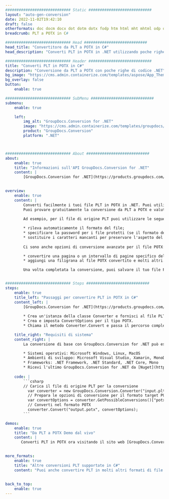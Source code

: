 ```yaml
---
############################# Static ############################
layout: "auto-gen-conversion"
date: 2022-11-02T19:42:10
draft: false
otherformats: doc docm docx dot dotm dotx fodp htm html mht mhtml odp odt otp pot potm potx pps ppsm ppsx ppt pptm pptx rtf
breadcrumb: PLT a POTX in C#

############################# Head ############################
head_title: "Convertitore da PLT a POTX in C#"
head_description: "Converti PLT in POTX in .NET utilizzando poche righe di codice. Utilizza l'API di conversione dei documenti di GroupDocs per convertire oltre 160 formati di file."

############################# Header ############################
title: "Converti PLT in POTX in C#"
description: "Conversione da PLT a POTX con poche righe di codice .NET"
bg_image: "https://cms.admin.containerize.com/templates/aspose/App_Themes/V3/images/bg/header1.png"
bg_overlay: false
button:
    enable: true

############################# SubMenu ############################
submenu:
    enable: true

    left:
        img_alt: "GroupDocs.Conversion for .NET"
        image: "https://cms.admin.containerize.com/templates/groupdocs/images/product-logos/90x90-noborder/groupdocs-conversion-net.png"
        product: "GroupDocs.Conversion"
        platform: ".NET"



############################# About ############################
about:
    enable: true
    title: "Informazioni sull'API GroupDocs.Conversion for .NET"
    content: |
        [GroupDocs.Conversion for .NET](https://products.groupdocs.com/conversion/net/) può essere utilizzato per convertire Microsoft Word, Excel, PowerPoint, PDF, Visio e altri formati. GroupDocs.Conversion è un'API standalone adatta per sistemi interni e back-end in cui sono richieste prestazioni elevate. Non dipende da alcun software come Microsoft o Open Office.
    

overview:
    enable: true
    content: |
        Converti facilmente i tuoi file PLT in POTX in .NET. Puoi utilizzare solo un paio di righe di codice C# in qualsiasi piattaforma a tua scelta come: Windows, Linux, macOS.
        Puoi provare gratuitamente la conversione da PLT a POTX e valutare la qualità dei risultati della conversione. Insieme a semplici scenari di conversione di file, puoi provare opzioni più avanzate per caricare il file di origine PLT e per salvare il risultato di output POTX. 
        
        Ad esempio, per il file di origine PLT puoi utilizzare le seguenti opzioni di caricamento:

        * rileva automaticamente il formato del file;
        * specificare la password per i file protetti (se il formato del file lo supporta);
        * sostituire i caratteri mancanti per preservare l'aspetto del documento.
        
        Ci sono anche opzioni di conversione avanzate per il file POTX:

        * convertire una pagina o un intervallo di pagine specifico del documento;
        * aggiungi una filigrana al file POTX convertito e molti altri.

        Una volta completata la conversione, puoi salvare il tuo file POTX nel percorso del file locale o in qualsiasi archivio di terze parti come FTP, Amazon S3, Google Drive, Dropbox ecc. Nota: per convertire PLT in {{ TO}} non è necessario alcun software aggiuntivo installato, come MS Office, Open Office, Adobe Acrobat Reader ecc.


############################# Steps ############################
steps:
    enable: true
    title_left: "Passaggi per convertire PLT in POTX in C#"
    content_left: |
        [GroupDocs.Conversion for .NET](https://products.groupdocs.com/conversion/net/) consente agli sviluppatori di convertire facilmente un file PLT in POTX con poche righe di codice.
        
        * Crea un'istanza della classe Converter e fornisci al file PLT il percorso completo
        * Crea e imposta ConvertOptions per il tipo POTX.
        * Chiama il metodo Converter.Convert e passa il percorso completo e il formato (POTX) come parametro

    title_right: "Requisiti di sistema"
    content_right: |
        La conversione di base con GroupDocs.Conversion for .NET può essere eseguita in pochi semplici passaggi. Le nostre API sono supportate su tutte le principali piattaforme e sistemi operativi. Prima di eseguire il codice seguente, assicurati di avere i seguenti prerequisiti installati sul tuo sistema.

        * Sistemi operativi: Microsoft Windows, Linux, MacOS
        * Ambienti di sviluppo: Microsoft Visual Studio, Xamarin, MonoDevelop
        * Frameworks: .NET Framework, .NET Standard, .NET Core, Mono
        * Ricevi l'ultimo GroupDocs.Conversion for .NET da [Nuget](https://www.nuget.org/packages/groupdocs.conversion)
         
    code: |
        ```csharp    
        // Carica il file di origine PLT per la conversione
          var converter = new GroupDocs.Conversion.Converter("input.plt");
          // Prepara le opzioni di conversione per il formato target POTX
          var convertOptions = converter.GetPossibleConversions()["potx"].ConvertOptions;
          // Converti nel formato POTX
          converter.Convert("output.potx", convertOptions);
        ```

demos:
    enable: true
    title: "Da PLT a POTX Demo dal vivo"
    content: |
       Converti PLT in POTX ora visitando il sito web [GroupDocs.Conversion App](https://products.groupdocs.app/conversion/family). La demo online presenta i seguenti vantaggi
          

more_formats:
    enable: true
    title: "Altre conversioni PLT supportate in C#"
    content: "Puoi anche convertire PLT in molti altri formati di file. Si prega di consultare l'elenco di seguito."
       
       
back_to_top:
    enable: true
---
```

